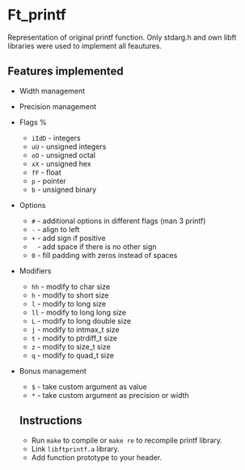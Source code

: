 # Ft_printf
Representation of original printf function.
Only stdarg.h and own libft libraries were used to implement all feautures.

## Features implemented
* Width management
* Precision management
* Flags %
  - `iIdD`  - integers
  - `uU`    - unsigned integers
  - `oO`    - unsigned octal
  - `xX`    - unsigned hex
  - `fF`    - float
  - `p`     - pointer
  - `b`     - unsigned binary
* Options
  - `#`     - additional options in different flags (man 3 printf)
  - `-`     - align to left
  - `+`     - add sign if positive
  - ` `     - add space if there is no other sign
  - `0`     - fill padding with zeros instead of spaces
* Modifiers
  - `hh`    - modify to char size
  - `h`     - modify to short size
  - `l`     - modify to long size
  - `ll`    - modify to long long size
  - `L`     - modify to long double size
  - `j`     - modify to intmax_t size
  - `t`     - modify to ptrdiff_t size
  - `z`     - modify to size_t size
  - `q`     - modify to quad_t size
* Bonus management
  - `$`     - take custom argument as value
  - `*`     - take custom argument as precision or width
  
  ## Instructions
  - Run `make` to compile or `make re` to recompile printf library.
  - Link `libftprintf.a` library.
  - Add function prototype to your header.
